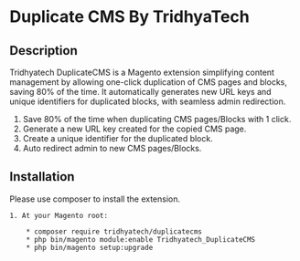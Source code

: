 
# Duplicate CMS By TridhyaTech

## Description

Tridhyatech DuplicateCMS is a Magento extension simplifying content management by allowing one-click duplication of CMS pages and blocks, saving 80% of the time. It automatically generates new URL keys and unique identifiers for duplicated blocks, with seamless admin redirection.

1. Save 80% of the time when duplicating CMS pages/Blocks with 1 click.
2. Generate a new URL key created for the copied CMS page.
3. Create a unique identifier for the duplicated block.
4. Auto redirect admin to new CMS pages/Blocks.

## Installation

Please use composer to install the extension.

    1. At your Magento root:

        * composer require tridhyatech/duplicatecms
        * php bin/magento module:enable Tridhyatech_DuplicateCMS
        * php bin/magento setup:upgrade
